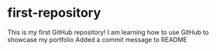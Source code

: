 # first-repository
This is my first GitHub repository! I am learning how to use GitHub to showcase my portfolio
Added a commit message to README 
